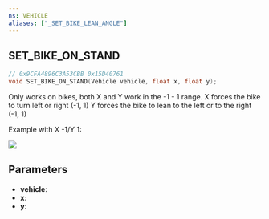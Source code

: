 ```yaml
---
ns: VEHICLE
aliases: ["_SET_BIKE_LEAN_ANGLE"]
---
```

## SET_BIKE_ON_STAND

```c
// 0x9CFA4896C3A53CBB 0x15D40761
void SET_BIKE_ON_STAND(Vehicle vehicle, float x, float y);
```

Only works on bikes, both X and Y work in the -1 - 1 range.
X forces the bike to turn left or right (-1, 1)
Y forces the bike to lean to the left or to the right (-1, 1)

Example with X -1/Y 1:

![](https://i.imgur.com/91sAMD5.png)

## Parameters
* **vehicle**: 
* **x**: 
* **y**: 

